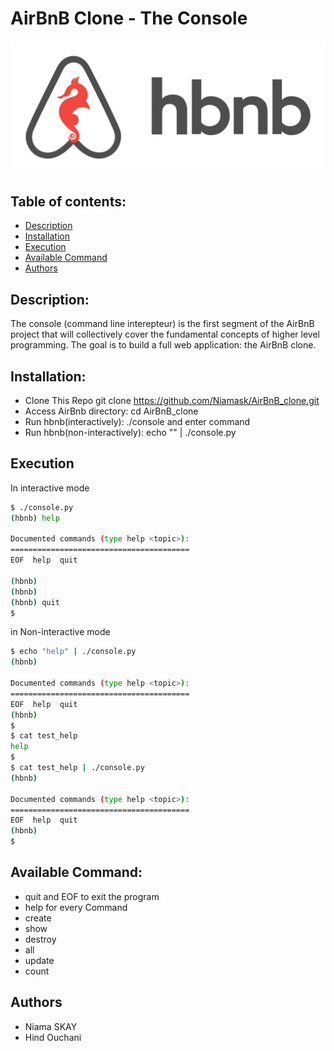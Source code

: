 # AirBnB Clone - The Console

![alt text](hbnb.png "Title")

## Table of contents:
* [Description](#Description)
* [Installation](#Installation)
* [Execution](#Execution)
* [Available Command](#Available-Command)
* [Authors](#Authors)


## Description:
The console (command line interepteur) is the first segment of the AirBnB project that will collectively cover the fundamental concepts of higher level programming.
The goal is to build a full web application: the AirBnB clone.

## Installation:
- Clone This Repo git clone https://github.com/Niamask/AirBnB_clone.git
- Access AirBnb directory: cd AirBnB_clone
- Run hbnb(interactively): ./console and enter command
- Run hbnb(non-interactively): echo "<command>" | ./console.py

## Execution

In interactive mode

```bash
$ ./console.py
(hbnb) help

Documented commands (type help <topic>):
========================================
EOF  help  quit

(hbnb)
(hbnb)
(hbnb) quit
$
```

in Non-interactive mode

```bash
$ echo "help" | ./console.py
(hbnb)

Documented commands (type help <topic>):
========================================
EOF  help  quit
(hbnb)
$
$ cat test_help
help
$
$ cat test_help | ./console.py
(hbnb)

Documented commands (type help <topic>):
========================================
EOF  help  quit
(hbnb)
$
```

## Available Command:
- quit and EOF to exit the program
- help for every Command
- create
- show
- destroy
- all
- update
- count

## Authors 
- Niama SKAY
- Hind Ouchani
